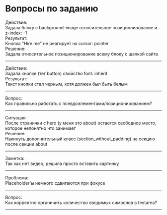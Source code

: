 # Вопросы по заданию

Действие:  
	Задала блоку с background-image относительное позиционирование и z-index: -1  
Результат:  
	Кнопка "Hire me" не реагирует на cursor: pointer  
Решение:  
	Задала относительное позиционирование всему блоку с шапкой сайта

------

Действие:  
	Задала кнопке (тег button) свойство font: inherit  
Результат:  
	Текст кнопки стал черным, хотя должен был быть белым  

------

Вопрос:   
	Как правильно работать с псевдоэлементами/позиционированием?

------

Ситуация:   
	После странички с hero (у меня это about) остается свободное место, которое непонятно что занимает  
Решение:  
	Накинуть дополнительный класс (section_without_padding) на секцию после секции about  

------

Заметка:  
	Так как нет видео, решила просто вставить картинку  

------

Проблема:  
	Placeholder'ы немного сдвигаются при фокусе

------

Вопрос:  
	Как корректно органичить количество вводимых символов в textarea?

------